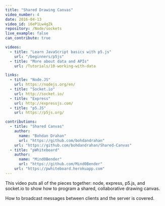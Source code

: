 ```yaml
---
title: "Shared Drawing Canvas"
video_number: 4
date: 2016-04-13
video_id: i6eP1Lw4gZk
repository: /Node/sockets
live_example: false
can_contribute: true

videos:
  - title: "Learn JavaScript basics with p5.js"
    url: "/beginners/p5js"
  - title: "More about data and APIs"
    url: /Tutorials/10-working-with-data

links:
  - title: "Node.JS"
    url: https://nodejs.org/en/
  - title: "Socket.io"
    url: http://socket.io/
  - title: "Express"
    url: http://expressjs.com/
  - title: "p5.JS"
    url: https://p5js.org/

contributions:
  - title: "Shared Canvas"
    author:
      name: "Bohdan Drahan"
      url: "https://github.com/bohdandrahan"
    url: "https://github.com/bohdandrahan/Shared-Canvas"
  - title: "pWhiteboard"
    author:
      name: "Mind0Bender"
      url: "https://github.com/Mind0Bender"
    url: "https://pwhiteboard.herokuapp.com"
---
```


This video puts all of the pieces together: node, express, p5.js, and socket.io to show how to program a shared, collaborative drawing canvas.

How to broadcast messages between clients and the server is covered.
